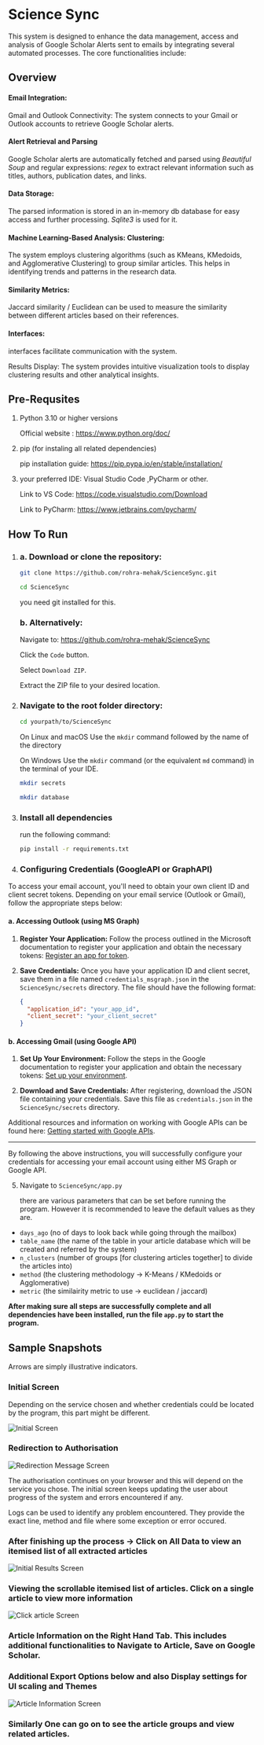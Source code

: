 # Science Sync
This system is designed to enhance the data management, access and analysis of Google Scholar Alerts sent to emails by integrating several automated processes.
The core functionalities include:

## Overview 

#### Email Integration:

Gmail and Outlook Connectivity: The system connects to your Gmail or Outlook accounts to retrieve Google Scholar alerts.

 #### Alert Retrieval and Parsing
  Google Scholar alerts are automatically fetched and parsed using <i>Beautiful Soup</i> and regular expressions:<i> regex</i> to extract relevant information such as titles, authors, publication dates, and links.

#### Data Storage: 

The parsed information is stored in an in-memory db database for easy access and further processing. <i> Sqlite3 </i> is used for it.


#### Machine Learning-Based Analysis: Clustering: 
The system employs clustering algorithms (such as KMeans, KMedoids, and Agglomerative Clustering) to group similar articles. This helps in identifying trends and patterns in the research data.

#### Similarity Metrics: 
Jaccard similarity / Euclidean can be used to measure the similarity between different articles based on their references.

#### Interfaces: 
interfaces facilitate communication with the system.

Results Display: The system provides intuitive visualization tools to display clustering results and other analytical insights.

## Pre-Requsites
1. Python 3.10 or higher versions

    Official website : https://www.python.org/doc/


2. pip (for instaling all related dependencies)
    
    pip installation guide: https://pip.pypa.io/en/stable/installation/


3. your preferred IDE: Visual Studio Code ,PyCharm or other.
    
    Link to VS Code: https://code.visualstudio.com/Download

    Link to PyCharm: https://www.jetbrains.com/pycharm/


## How To Run

1. ### a. Download or clone the repository:
    ```bash
    git clone https://github.com/rohra-mehak/ScienceSync.git
    ```
    ```bash
    cd ScienceSync
    ```

    you need git installed for this.

    ### b. Alternatively:

      Navigate to: https://github.com/rohra-mehak/ScienceSync

      Click the `Code` button. 

      Select `Download ZIP`.

      Extract the ZIP file to your desired location.

2. ### Navigate to the root folder directory:
   ```bash
   cd yourpath/to/ScienceSync
   ```
   
   On Linux and macOS
   Use the `mkdir` command followed by the name of the directory
   
   On Windows
   Use the `mkdir` command (or the equivalent `md` command) in the terminal of your IDE.
   ```bash
   mkdir secrets
   ```
   
   ```bash
   mkdir database
   ```
   


3. ### Install all dependencies
   
   run the following command:

   ```bash
   pip install -r requirements.txt
   ```


4. ### Configuring Credentials (GoogleAPI or GraphAPI)

To access your email account, you'll need to obtain your own client ID and client secret tokens. Depending on your email service (Outlook or Gmail), follow the appropriate steps below:

#### a. Accessing Outlook (using MS Graph)

1. **Register Your Application:**
   Follow the process outlined in the Microsoft documentation to register your application and obtain the necessary tokens: [Register an app for token](https://learn.microsoft.com/en-us/azure/azure-monitor/logs/api/register-app-for-token?tabs=portal).

2. **Save Credentials:**
   Once you have your application ID and client secret, save them in a file named `credentials_msgraph.json` in the `ScienceSync/secrets` directory. The file should have the following format:

   ```json
   {
     "application_id": "your_app_id",
     "client_secret": "your_client_secret"
   }
   ```

#### b. Accessing Gmail (using Google API)

1. **Set Up Your Environment:**
   Follow the steps in the Google documentation to register your application and obtain the necessary tokens: [Set up your environment](https://developers.google.com/gmail/api/quickstart/python#set_up_your_environment).

2. **Download and Save Credentials:**
   After registering, download the JSON file containing your credentials. Save this file as `credentials.json` in the `ScienceSync/secrets` directory.

Additional resources and information on working with Google APIs can be found here: [Getting started with Google APIs](https://developers.google.com/workspace/guides/get-started#5_steps_to_get_started).

---

By following the above instructions, you will successfully configure your credentials for accessing your email account using either MS Graph or Google API.


5. Navigate to `ScienceSync/app.py`

   there are various parameters that can be set before running the program. 
   However it is recommended to leave the default values as they are.

* `days_ago` (no of days to look back while going through the mailbox)
* `table_name` (the name of the table in your article database which will be created and referred by the system)
* `n_clusters` (number of groups [for clustering articles together] to divide the articles into)
* `method` (the clustering methodology -> K-Means / KMedoids or Agglomerative)
* `metric` (the similairity metric to use -> euclidean / jaccard)


**After making sure all steps are successfully complete and all dependencies have been installed, 
run the file `app.py` to start the program.**

## Sample Snapshots

Arrows are simply illustrative indicators.

### Initial Screen

Depending on the service chosen and whether credentials could be located by the program, this part might be different. 

![Initial Screen](https://github.com/rohra-mehak/ScienceSync/blob/master/static/media/step1.png?raw=true)

### Redirection to Authorisation

![Redirection Message Screen](https://github.com/rohra-mehak/ScienceSync/blob/master/static/media/step2.png?raw=true)

The authorisation continues on your browser and this will depend on the service you chose.
The initial screen keeps updating the user about progress of the system and errors encountered if any.

Logs can be used to identify any problem encountered. They provide the exact line, method and file where some exception or error occured.

### After finishing up the process -> Click on All Data to view an itemised list of all extracted articles 
![Initial Results Screen](https://github.com/rohra-mehak/ScienceSync/blob/master/static/media/all_data_view.png?raw=true)

### Viewing the scrollable itemised list of articles. Click on a single article to view more information
![Click article Screen](https://github.com/rohra-mehak/ScienceSync/blob/master/static/media/view_article.png?raw=true)

### Article Information on the Right Hand Tab. This includes additional functionalities to Navigate to Article, Save on Google Scholar.
### Additional Export Options below and also Display settings for UI scaling and Themes 
![Article Information Screen](https://github.com/rohra-mehak/ScienceSync/blob/master/static/media/article%20info.png?raw=true)

### Similarly One can go on to see the article groups and view related articles.
